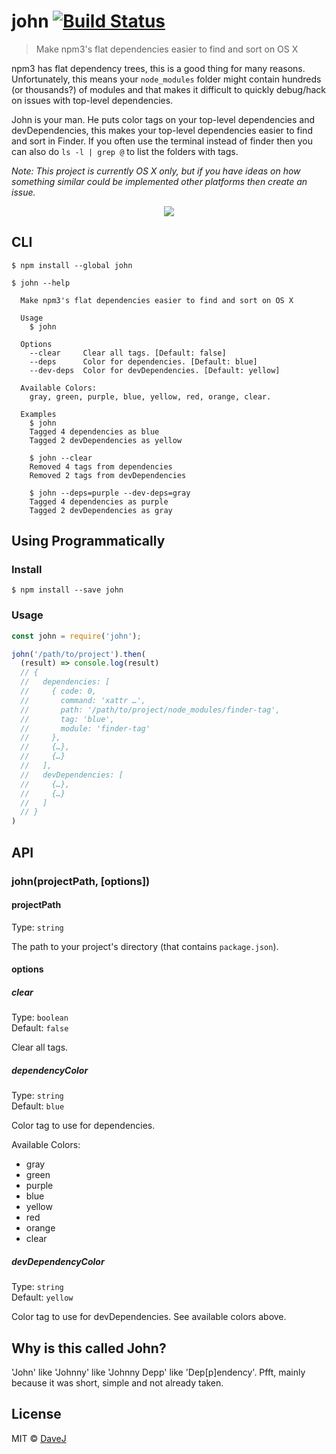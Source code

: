 # john [![Build Status](https://travis-ci.org/davej/john.svg?branch=master)](https://travis-ci.org/davej/john)

> Make npm3's flat dependencies easier to find and sort on OS X

npm3 has flat dependency trees, this is a good thing for many reasons.
Unfortunately, this means your `node_modules` folder might contain hundreds (or thousands?)
of modules and that makes it difficult to quickly debug/hack on issues with top-level dependencies.

John is your man. He puts color tags on your top-level dependencies and devDependencies,
this makes your top-level dependencies easier to find and sort in Finder. If you often use the terminal instead of finder then you can also do `ls -l | grep @` to list the folders with tags.

*Note: This project is currently OS X only, but if you have ideas on how something similar could be implemented other platforms then create an issue.*

<p align="center"><img src ="https://cdn.rawgit.com/davej/john/a2b79a0ffc8da296d382bd99b29977195cb3976c/usage.gif" /></p>

## CLI

```
$ npm install --global john
```

```
$ john --help

  Make npm3's flat dependencies easier to find and sort on OS X

  Usage
    $ john

  Options
    --clear     Clear all tags. [Default: false]
    --deps      Color for dependencies. [Default: blue]
    --dev-deps  Color for devDependencies. [Default: yellow]

  Available Colors:
    gray, green, purple, blue, yellow, red, orange, clear.

  Examples
    $ john
    Tagged 4 dependencies as blue
    Tagged 2 devDependencies as yellow

    $ john --clear
    Removed 4 tags from dependencies
    Removed 2 tags from devDependencies

    $ john --deps=purple --dev-deps=gray
    Tagged 4 dependencies as purple
    Tagged 2 devDependencies as gray
```


## Using Programmatically

### Install

```
$ npm install --save john
```

### Usage

```js
const john = require('john');

john('/path/to/project').then(
  (result) => console.log(result)
  // {
  //   dependencies: [
  //     { code: 0,
  //       command: 'xattr …',
  //       path: '/path/to/project/node_modules/finder-tag',
  //       tag: 'blue',
  //       module: 'finder-tag'
  //     },
  //     {…},
  //     {…}
  //   ],
  //   devDependencies: [
  //     {…},
  //     {…}
  //   ]
  // }
)
```


## API

### john(projectPath, [options])

#### projectPath

Type: `string`

The path to your project's directory (that contains `package.json`).

#### options

##### clear

Type: `boolean`  
Default: `false`

Clear all tags.

##### dependencyColor

Type: `string`  
Default: `blue`

Color tag to use for dependencies.

Available Colors:
* gray
* green
* purple
* blue
* yellow
* red
* orange
* clear

##### devDependencyColor

Type: `string`  
Default: `yellow`

Color tag to use for devDependencies. See available colors above.

## Why is this called John?

'John' like 'Johnny' like 'Johnny Depp' like 'Dep[p]endency'. Pfft, mainly because it was short, simple and not already taken.

## License

MIT © [DaveJ](https://twitter.com/DaveJ)
